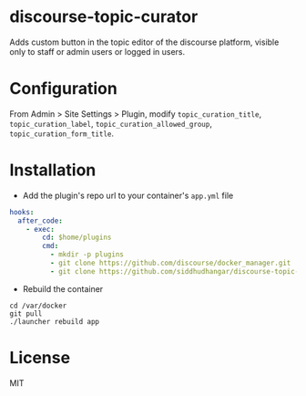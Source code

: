 discourse-topic-curator
=======================

Adds custom button in the topic editor of the discourse platform, visible only to staff or admin users or logged in users.

Configuration
=====

From Admin > Site Settings > Plugin, modify `topic_curation_title`, `topic_curation_label`, `topic_curation_allowed_group`, `topic_curation_form_title`.

Installation
============

* Add the plugin's repo url to your container's `app.yml` file

```yml
hooks:
  after_code:
    - exec:
        cd: $home/plugins
        cmd:
          - mkdir -p plugins
          - git clone https://github.com/discourse/docker_manager.git
          - git clone https://github.com/siddhudhangar/discourse-topic-curation.git
```

* Rebuild the container

```
cd /var/docker
git pull
./launcher rebuild app
```

License
=======
MIT
